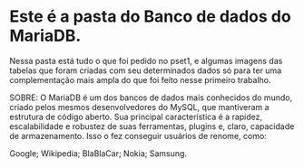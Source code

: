 # Este é a pasta do Banco de dados do MariaDB. 

Nessa pasta está tudo o que foi pedido no pset1, e algumas imagens das tabelas que foram criadas com seu determinados dados só para ter uma complementação mais ampla do que foi feito nesse primeiro trabalho.

SOBRE: O MariaDB é um dos bancos de dados mais conhecidos do mundo, criado pelos mesmos desenvolvedores do MySQL, que mantiveram a estrutura de código aberto. Sua principal característica é a rapidez, escalabilidade e robustez de suas ferramentas, plugins e, claro, capacidade de armazenamento. Isso o fez conseguir usuários de renome, como:

Google;
Wikipedia;
BlaBlaCar;
Nokia;
Samsung.
